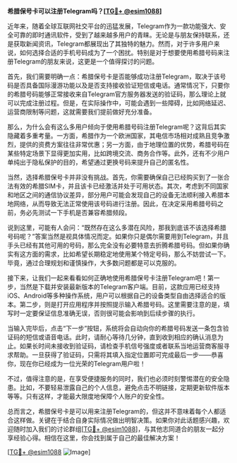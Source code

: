 **希腊保号卡可以注册Telegram吗？[[TG💪+ @esim1088](https://t.me/s/esim1088)]**

近年来，随着全球互联网社交平台的迅猛发展，Telegram作为一款功能强大、安全可靠的即时通讯软件，受到了越来越多用户的青睐。无论是与朋友保持联系，还是获取新闻资讯，Telegram都展现出了其独特的魅力。然而，对于许多用户来说，如何选择合适的手机号码成为了一个困扰。特别是对于想要使用希腊号码来注册Telegram的朋友来说，这更是一个值得探讨的问题。

首先，我们需要明确一点：希腊保号卡是否能够成功注册Telegram，取决于该号码是否具备国际漫游功能以及是否支持接收验证短信或电话。通常情况下，只要你的希腊号码能够正常接收来自Telegram官方服务器发送的验证码，那么理论上就可以完成注册过程。但是，在实际操作中，可能会遇到一些障碍，比如网络延迟、运营商限制等问题，这就需要我们提前做好充分准备。

那么，为什么会有这么多用户倾向于使用希腊号码注册Telegram呢？这背后其实隐藏着多重考量。一方面，希腊作为一个欧洲国家，其电信市场相对成熟且竞争激烈，提供的资费方案往往非常优惠；另一方面，由于地理位置的优势，希腊号码在某些特定场景下显得更加实用，比如跨境交流、商务合作等。此外，还有不少用户单纯出于隐私保护的目的，希望通过更换号码来提升自己的匿名性。

当然，选择希腊保号卡并非没有挑战。首先，你需要确保自己已经购买到了一张合法有效的希腊SIM卡，并且该卡已经激活并处于可用状态。其次，考虑到不同国家和地区之间的通信协议差异，部分用户可能会发现自己的设备无法顺利接入希腊本地网络，从而导致无法正常使用该号码进行注册。因此，在决定采用希腊号码之前，务必先测试一下手机是否兼容希腊频段。

说到这里，可能有人会问：“既然存在这么多潜在风险，那我到底该不该选择希腊号码呢？”答案当然是视具体情况而定。如果你只是偶尔需要用到Telegram，并且手头已经有其他可用的号码，那么完全没有必要特意去折腾希腊号码。但如果你确实有这方面的需求，比如希望长期稳定地使用某个特定号码，那么不妨尝试一下。毕竟，通过合理规划和谨慎操作，大多数问题都是可以克服的。

接下来，让我们一起来看看如何正确地使用希腊保号卡注册Telegram吧！第一步，当然是下载并安装最新版本的Telegram客户端。目前，这款应用已经支持iOS、Android等多种操作系统，用户可以根据自己的设备类型自由选择适合的版本。第二步，则是打开应用程序并按照提示输入希腊号码。这里需要注意的是，填写时一定要保证信息准确无误，否则很可能会影响到后续步骤的执行。

当输入完毕后，点击“下一步”按钮，系统将会自动向你的希腊号码发送一条包含验证码的短信或语音电话。此时，请耐心等待几分钟，直到收到相应的确认消息为止。如果长时间未接收到验证码，请检查手机信号强度或者联系当地运营商客服寻求帮助。一旦获得了验证码，只需将其填入指定位置即可完成最后一步——恭喜你，现在你已经成为一位光荣的Telegram用户啦！

不过，值得注意的是，在享受便捷服务的同时，我们也必须时刻警惕潜在的安全隐患。比如，不要轻易泄露自己的个人信息，避免点击不明链接，定期更新软件版本等等。只有这样，才能最大限度地保障个人账户的安全性。

总而言之，希腊保号卡是可以用来注册Telegram的，但这并不意味着每个人都适合这样做。关键在于结合自身实际情况做出明智决策。如果你对此话题感兴趣，欢迎随时加入我们的讨论群组[[TG💪+ @esim1088](https://t.me/s/esim1088)]，与其他志同道合的朋友一起分享经验心得。相信在这里，你会找到属于自己的最佳解决方案！

[[TG💪+ @esim1088](https://t.me/s/esim1088) ![Image](https://i.postimg.cc/4NQfJmqS/Snipaste-2025-05-13-00-14-12.png)]